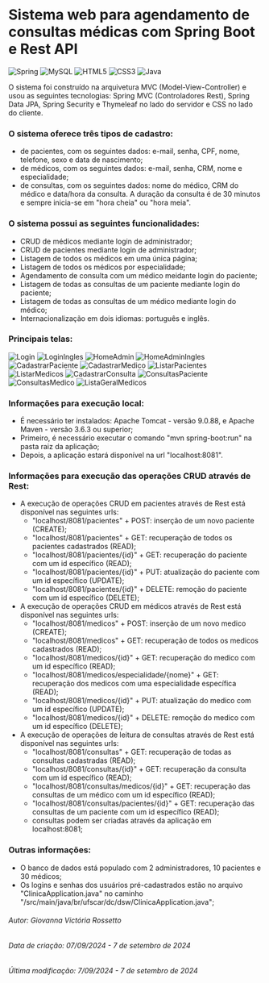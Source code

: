 # Sistema web para agendamento de consultas médicas com Spring Boot e Rest API

![Spring](https://img.shields.io/badge/Spring-6DB33F?style=for-the-badge&logo=spring&logoColor=white)
![MySQL](https://img.shields.io/badge/MySQL-00000F?style=for-the-badge&logo=mysql&logoColor=white)
![HTML5](https://img.shields.io/badge/HTML5-E34F26?style=for-the-badge&logo=html5&logoColor=white)
![CSS3](https://img.shields.io/badge/CSS3-1572B6?style=for-the-badge&logo=css3&logoColor=white)
![Java](https://img.shields.io/badge/Java-ED8B00?style=for-the-badge&logo=openjdk&logoColor=white)

O sistema foi construído na arquivetura MVC (Model-View-Controller) e usou as seguintes tecnologias: Spring MVC (Controladores Rest), Spring Data JPA, Spring Security e Thymeleaf no lado do servidor e CSS no lado do cliente.

### O sistema oferece três tipos de cadastro:
  - de pacientes, com os seguintes dados: e-mail, senha, CPF, nome, telefone, sexo e data de nascimento;
  - de médicos, com os seguintes dados: e-mail, senha, CRM, nome e especialidade;
  - de consultas, com os seguintes dados: nome do médico, CRM do médico e data/hora da consulta. A duração da consulta é de 30 minutos e sempre inicia-se em "hora cheia" ou "hora meia".

### O sistema possui as seguintes funcionalidades:
  - CRUD de médicos mediante login de administrador;
  - CRUD de pacientes mediante login de administrador;
  - Listagem de todos os médicos em uma única página;
  - Listagem de todos os médicos por especialidade;
  - Agendamento de consulta com um médico meidante login do paciente;
  - Listagem de todas as consultas de um paciente mediante login do paciente;
  - Listagem de todas as consultas de um médico mediante login do médico;
  - Internacionalização em dois idiomas: português e inglês.

### Principais telas:

![Login](images/login.png)
![LoginIngles](images/loginIngles.png)
![HomeAdmin](images/homeAdmin.png)
![HomeAdminIngles](images/homeAdminIngles.png)
![CadastrarPaciente](images/cadastrarPaciente.png)
![CadastrarMedico](images/cadastroMedico.png)
![ListarPacientes](images/listaPaciente.png)
![ListarMedicos](images/listaMedicos.png)
![CadastrarConsulta](images/cadastrarConsulta.png)
![ConsultasPaciente](images/consultasPaciente.png)
![ConsultasMedico](images/consultasMedico.png)
![ListaGeralMedicos](images/listaGeral.png)

### Informações para execução local:
  - É necessário ter instalados: Apache Tomcat - versão 9.0.88, e Apache Maven - versão 3.6.3 ou superior;
  - Primeiro, é necessário executar o comando "mvn spring-boot:run" na pasta raiz da aplicação;
  - Depois, a aplicação estará disponível na url "localhost:8081".

### Informações para execução das operações CRUD através de Rest:
  - A execução de operações CRUD em pacientes através de Rest está disponível nas seguintes urls:
      - "localhost/8081/pacientes" + POST: inserção de um novo paciente (CREATE);
      - "localhost/8081/pacientes" + GET: recuperação de todos os pacientes cadastrados (READ);
      - "localhost/8081/pacientes/{id}" + GET: recuperação do paciente com um id específico (READ);
      - "localhost/8081/pacientes/{id}" + PUT: atualização do paciente com um id específico (UPDATE);
      - "localhost/8081/pacientes/{id}" + DELETE: remoção do paciente com um id específico (DELETE);
  - A execução de operações CRUD em médicos através de Rest está disponível nas seguintes urls:
      - "localhost/8081/medicos" + POST: inserção de um novo medico (CREATE);
      - "localhost/8081/medicos" + GET: recuperação de todos os medicos cadastrados (READ);
      - "localhost/8081/medicos/{id}" + GET: recuperação do medico com um id específico (READ);
      - "localhost/8081/medicos/especialidade/{nome}" + GET: recuperação dos medicos com uma especialidade específica (READ);
      - "localhost/8081/medicos/{id}" + PUT: atualização do medico com um id específico (UPDATE);
      - "localhost/8081/medicos/{id}" + DELETE: remoção do medico com um id específico (DELETE);
  - A execução de operações de leitura de consultas através de Rest está disponível nas seguintes urls:
      - "localhost/8081/consultas" + GET: recuperação de todas as consultas cadastradas (READ);
      - "localhost/8081/consultas/{id}" + GET: recuperação da consulta com um id específico (READ);
      - "localhost/8081/consultas/medicos/{id}" + GET: recuperação das consultas de um médico com um id específico (READ);
      - "localhost/8081/consultas/pacientes/{id}" + GET: recuperação das consultas de um paciente com um id específico (READ);
      - consultas podem ser criadas através da aplicação em localhost:8081;

### Outras informações:
  - O banco de dados está populado com 2 administradores, 10 pacientes e 30 médicos;
  - Os logins e senhas dos usuários pré-cadastrados estão no arquivo "ClinicaApplication.java" no caminho "/src/main/java/br/ufscar/dc/dsw/ClinicaApplication.java";

###### Autor: Giovanna Victória Rossetto
###### Data de criação: 07/09/2024 - 7 de setembro de 2024
###### Última modificação: 7/09/2024 - 7 de setembro de 2024

